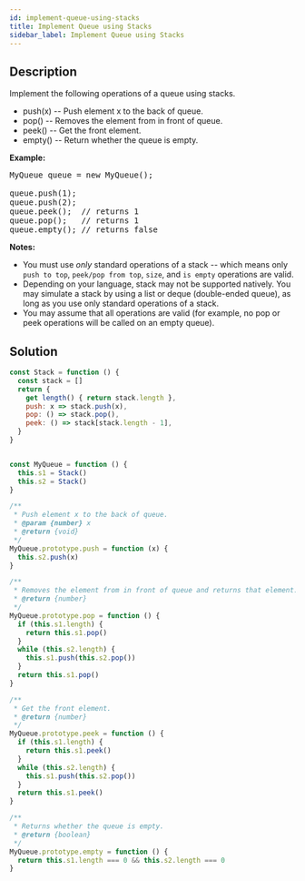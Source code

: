 ```yaml
---
id: implement-queue-using-stacks
title: Implement Queue using Stacks
sidebar_label: Implement Queue using Stacks
---
```

## Description
<div class="description">
<p>Implement the following operations of a queue using stacks.</p>

<ul>
	<li>push(x) -- Push element x to the back of queue.</li>
	<li>pop() -- Removes the element from in front of queue.</li>
	<li>peek() -- Get the front element.</li>
	<li>empty() -- Return whether the queue is empty.</li>
</ul>

<p><b>Example:</b></p>

<pre>
MyQueue queue = new MyQueue();

queue.push(1);
queue.push(2);  
queue.peek();  // returns 1
queue.pop();   // returns 1
queue.empty(); // returns false</pre>

<p><b>Notes:</b></p>

<ul>
	<li>You must use <i>only</i> standard operations of a stack -- which means only <code>push to top</code>, <code>peek/pop from top</code>, <code>size</code>, and <code>is empty</code> operations are valid.</li>
	<li>Depending on your language, stack may not be supported natively. You may simulate a stack by using a list or deque (double-ended queue), as long as you use only standard operations of a stack.</li>
	<li>You may assume that all operations are valid (for example, no pop or peek operations will be called on an empty queue).</li>
</ul>

</div>

## Solution
```javascript
const Stack = function () {
  const stack = []
  return {
    get length() { return stack.length },
    push: x => stack.push(x),
    pop: () => stack.pop(),
    peek: () => stack[stack.length - 1],
  }
}


const MyQueue = function () {
  this.s1 = Stack()
  this.s2 = Stack()
}

/**
 * Push element x to the back of queue.
 * @param {number} x
 * @return {void}
 */
MyQueue.prototype.push = function (x) {
  this.s2.push(x)
}

/**
 * Removes the element from in front of queue and returns that element.
 * @return {number}
 */
MyQueue.prototype.pop = function () {
  if (this.s1.length) {
    return this.s1.pop()
  }
  while (this.s2.length) {
    this.s1.push(this.s2.pop())
  }
  return this.s1.pop()
}

/**
 * Get the front element.
 * @return {number}
 */
MyQueue.prototype.peek = function () {
  if (this.s1.length) {
    return this.s1.peek()
  }
  while (this.s2.length) {
    this.s1.push(this.s2.pop())
  }
  return this.s1.peek()
}

/**
 * Returns whether the queue is empty.
 * @return {boolean}
 */
MyQueue.prototype.empty = function () {
  return this.s1.length === 0 && this.s2.length === 0
}

```